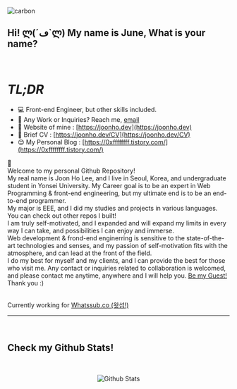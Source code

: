 ![carbon](https://user-images.githubusercontent.com/66632117/220657317-90bc744b-8f08-4349-8ab3-79516c195f53.svg)

</div>

## Hi! ლ(´ڡ`ლ) My name is June, What is your name?

<br />

# **_TL;DR_**<br/>

- 💻 Front-end Engineer, but other skills included.
- 💼 Any Work or Inquiries? Reach me, [email](mailto:mynameisjune111@gmail.com) <br/>
- 📝 Website of mine : [https://joonho.dev](https://joonho.dev)
- 📄 Brief CV : [https://joonho.dev/CV](https://joonho.dev/CV)
- 😊 My Personal Blog : [https://0xffffffff.tistory.com/](https://0xffffffff.tistory.com/)

👋<br/>
Welcome to my personal Github Repository! <br/>
My real name is Joon Ho Lee, and I live in Seoul, Korea, and undergraduate student in Yonsei University. My Career goal is to be an expert in Web Programming & front-end engineering, but my ultimate end is to be an end-to-end programmer. <br />
My major is EEE, and I did my studies and projects in various languages. You can check out other repos I built! <br />
I am truly self-motivated, and I expanded and will expand my limits in every way I can take, and possibilities I can enjoy and immerse. <br />
Web development & frond-end enginerring is sensitive to the state-of-the-art technologies and senses, and my passion of self-motivation fits with the atmosphere, and can lead at the front of the field. <br />
I do my best for myself and my clients, and I can provide the best for those who visit me. Any contact or inquiries related to collaboration is welcomed, and please contact me anytime, anywhere and I will help you. [Be my Guest!](mailto:mynameisjune111@gmail.com)<br />
Thank you :) <br />
<br/>

Currently working for [Whatssub.co (왓섭!)](https://whatssub.co/)

---

<br />

## Check my Github Stats!

<br/>

<p align="center"> <img src="https://github-readme-stats.vercel.app/api?username=whatisyourname0&show_icons=true&theme=gotham" alt="Github Stats" />
